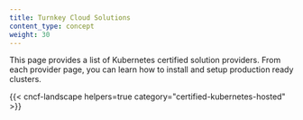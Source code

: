 ```yaml
---
title: Turnkey Cloud Solutions
content_type: concept
weight: 30
---
```

<!-- overview -->

This page provides a list of Kubernetes certified solution providers. From each
provider page, you can learn how to install and setup production
ready clusters.

<!-- body -->

{{< cncf-landscape helpers=true category="certified-kubernetes-hosted" >}}
